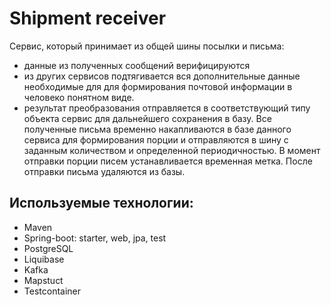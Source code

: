 # Shipment receiver
Сервис, который принимает из общей шины посылки и письма:
- данные из полученных сообщений верифицируются
- из других сервисов подтягивается вся дополнительные данные
необходимые для для формирования почтовой информации в
человеко понятном виде.
- результат преобразования отправляется в соответствующий типу
объекта сервис для дальнейшего сохранения в базу.
Все полученные письма временно накапливаются в базе данного
сервиса для формирования порции и отправляются в шину с заданным
количеством и определенной периодичностью. В момент отправки
порции писем устанавливается временная метка. После отправки
письма удаляются из базы.

## Используемые технологии:
- Maven
- Spring-boot: starter, web, jpa, test
- PostgreSQL
- Liquibase
- Kafka
- Mapstuct
- Testcontainer

